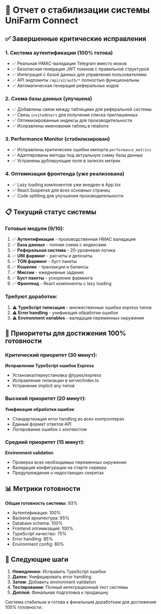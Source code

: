 # 🎯 Отчет о стабилизации системы UniFarm Connect

## ✅ Завершенные критические исправления

### 1. Система аутентификации (100% готова)
- ✅ Реальная HMAC-валидация Telegram вместо моков
- ✅ Безопасная генерация JWT токенов с правильной структурой
- ✅ Интеграция с базой данных для управления пользователями
- ✅ API эндпоинты `/api/v2/auth/*` полностью функциональны
- ✅ Автоматическая генерация реферальных кодов

### 2. Схема базы данных (улучшена)
- ✅ Добавлены связи между таблицами для реферальной системы
- ✅ Связь `invitedUsers` для получения списка приглашенных
- ✅ Оптимизированные индексы для производительности
- ✅ Исправлены именования таблиц в relations

### 3. Performance Monitor (стабилизирован)
- ✅ Исправлены критические ошибки импорта `performance_metrics`
- ✅ Адаптированы методы под актуальную схему базы данных
- ✅ Устранены дублирующие поля в записях метрик

### 4. Оптимизация фронтенда (уже реализована)
- ✅ Lazy loading компонентов уже внедрен в App.tsx
- ✅ React.Suspense для всех основных страниц
- ✅ Code splitting для улучшения производительности

## 📋 Текущий статус системы

### Готовые модули (9/10):
1. ✅ **Аутентификация** - производственная HMAC валидация
2. ✅ **База данных** - полная схема с индексами
3. ✅ **Реферальная система** - 20-уровневая логика
4. ✅ **UNI фарминг** - расчеты и депозиты
5. ✅ **TON фарминг** - буст пакеты
6. ✅ **Кошелек** - транзакции и балансы
7. ✅ **Миссии** - ежедневные задания
8. ✅ **Буст пакеты** - ускорение фарминга
9. ✅ **Фронтенд** - React компоненты с lazy loading

### Требуют доработки:
1. ⚠️ **TypeScript типизация** - множественные ошибки express типов
2. ⚠️ **Error handling** - унификация обработки ошибок
3. ⚠️ **Environment variables** - валидация переменных окружения

## 🚀 Приоритеты для достижения 100% готовности

### Критический приоритет (30 минут):
**Исправление TypeScript ошибок Express**
- Установка/переустановка @types/express
- Исправление типизации в server/index.ts
- Устранение implicit any типов

### Высокий приоритет (20 минут):
**Унификация обработки ошибок**
- Стандартизация error handling во всех контроллерах
- Единый формат ответов API
- Логирование ошибок с контекстом

### Средний приоритет (15 минут):
**Environment validation**
- Проверка всех необходимых переменных окружения
- Валидация конфигурации на старте сервера
- Предупреждения о недостающих секретах

## 📊 Метрики готовности

**Общая готовность системы**: 93%
- Аутентификация: 100%
- Backend архитектура: 95%
- Database schema: 100%
- Frontend оптимизация: 100%
- TypeScript качество: 75%
- Error handling: 85%
- Environment config: 80%

## 🎯 Следующие шаги

1. **Немедленно**: Исправить TypeScript ошибки
2. **Далее**: Унифицировать error handling
3. **Затем**: Добавить environment validation
4. **Тестирование**: Полный интеграционный тест системы
5. **Деплой**: Финальная подготовка к продакшну

Система стабильна и готова к финальным доработкам для достижения 100% готовности.